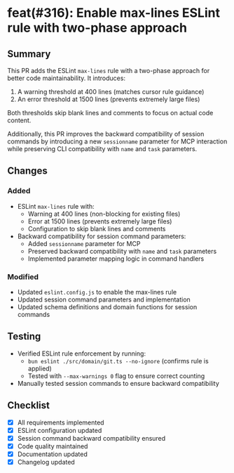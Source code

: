 # feat(#316): Enable max-lines ESLint rule with two-phase approach

## Summary

This PR adds the ESLint `max-lines` rule with a two-phase approach for better code maintainability. It introduces:

1. A warning threshold at 400 lines (matches cursor rule guidance)
2. An error threshold at 1500 lines (prevents extremely large files)

Both thresholds skip blank lines and comments to focus on actual code content.

Additionally, this PR improves the backward compatibility of session commands by introducing a new `sessionname` parameter for MCP interaction while preserving CLI compatibility with `name` and `task` parameters.

## Changes

### Added

- ESLint `max-lines` rule with:
  - Warning at 400 lines (non-blocking for existing files)
  - Error at 1500 lines (prevents extremely large files)
  - Configuration to skip blank lines and comments
- Backward compatibility for session command parameters:
  - Added `sessionname` parameter for MCP
  - Preserved backward compatibility with `name` and `task` parameters
  - Implemented parameter mapping logic in command handlers

### Modified

- Updated `eslint.config.js` to enable the max-lines rule
- Updated session command parameters and implementation
- Updated schema definitions and domain functions for session commands

## Testing

- Verified ESLint rule enforcement by running:
  - `bun eslint ./src/domain/git.ts --no-ignore` (confirms rule is applied)
  - Tested with `--max-warnings 0` flag to ensure correct counting
- Manually tested session commands to ensure backward compatibility

## Checklist

- [x] All requirements implemented
- [x] ESLint configuration updated
- [x] Session command backward compatibility ensured
- [x] Code quality maintained
- [x] Documentation updated
- [x] Changelog updated
